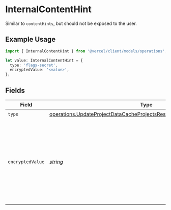 # InternalContentHint

Similar to `contentHints`, but should not be exposed to the user.

## Example Usage

```typescript
import { InternalContentHint } from '@vercel/client/models/operations';

let value: InternalContentHint = {
  type: 'flags-secret',
  encryptedValue: '<value>',
};
```

## Fields

| Field            | Type                                                                                                                                                               | Required           | Description                                                                                                                  |
| ---------------- | ------------------------------------------------------------------------------------------------------------------------------------------------------------------ | ------------------ | ---------------------------------------------------------------------------------------------------------------------------- |
| `type`           | [operations.UpdateProjectDataCacheProjectsResponse200ApplicationJSONType](../../models/operations/updateprojectdatacacheprojectsresponse200applicationjsontype.md) | :heavy_check_mark: | N/A                                                                                                                          |
| `encryptedValue` | _string_                                                                                                                                                           | :heavy_check_mark: | Contains the `value` of the env variable, encrypted with a special key to make decryption possible in the subscriber Lambda. |
